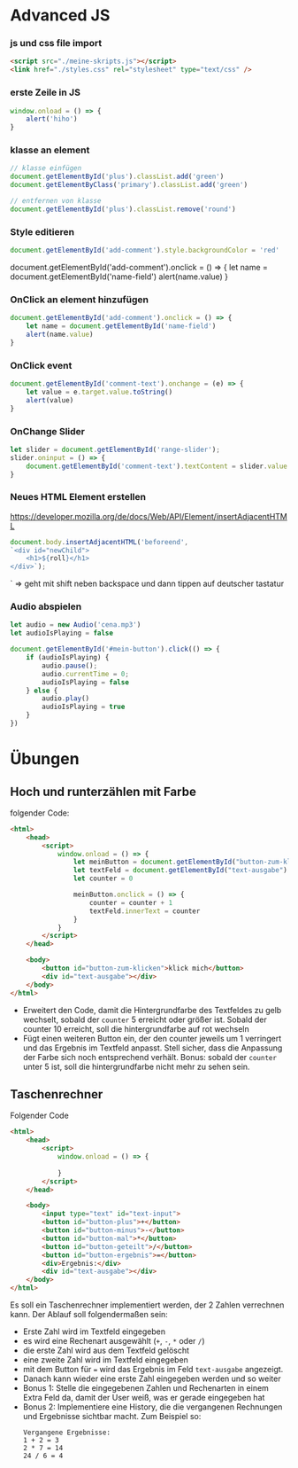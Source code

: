 # Advanced JS

### js und css file import
```html
<script src="./meine-skripts.js"></script>
<link href="./styles.css" rel="stylesheet" type="text/css" />
```
### erste Zeile in JS
```javascript
window.onload = () => {
    alert('hiho')
}
```
 
### klasse an element
```javascript
// klasse einfügen
document.getElementById('plus').classList.add('green')
document.getElementByClass('primary').classList.add('green')

// entfernen von klasse
document.getElementById('plus').classList.remove('round')
```

### Style editieren
```javascript
document.getElementById('add-comment').style.backgroundColor = 'red'
```
document.getElementById('add-comment').onclick = () => {
    let name = document.getElementById('name-field')
    alert(name.value)
}

### OnClick an element hinzufügen
```javascript
document.getElementById('add-comment').onclick = () => {
    let name = document.getElementById('name-field')
    alert(name.value)
}
```

### OnClick event
```javascript
document.getElementById('comment-text').onchange = (e) => {
    let value = e.target.value.toString()
    alert(value)
}
```

### OnChange Slider
```javascript
let slider = document.getElementById('range-slider');
slider.oninput = () => {
    document.getElementById('comment-text').textContent = slider.value
}
```

### Neues HTML Element erstellen
https://developer.mozilla.org/de/docs/Web/API/Element/insertAdjacentHTML
```javascript
document.body.insertAdjacentHTML('beforeend', 
`<div id="newChild">
    <h1>${roll}</h1>
</div>`);
```

` => geht mit shift neben backspace und dann tippen auf deutscher tastatur

### Audio abspielen
```javascript
let audio = new Audio('cena.mp3')
let audioIsPlaying = false

document.getElementById('#mein-button').click(() => {
    if (audioIsPlaying) {
        audio.pause();
        audio.currentTime = 0;
        audioIsPlaying = false
    } else {
        audio.play()
        audioIsPlaying = true
    }
})
```

# Übungen
## Hoch und runterzählen mit Farbe
folgender Code:

```html
<html>
    <head>
        <script>
            window.onload = () => {
                let meinButton = document.getElementById("button-zum-klicken")
                let textFeld = document.getElementById("text-ausgabe")
                let counter = 0

                meinButton.onclick = () => {
                    counter = counter + 1
                    textFeld.innerText = counter
                }
            }
        </script>
    </head>

    <body>
        <button id="button-zum-klicken">klick mich</button>
        <div id="text-ausgabe"></div>
    </body>
</html>
```

- Erweitert den Code, damit die Hintergrundfarbe des Textfeldes zu gelb wechselt, sobald der `counter` 5 erreicht oder größer ist. Sobald der counter 10 erreicht, soll die hintergrundfarbe auf rot wechseln
- Fügt einen weiteren Button ein, der den counter jeweils um 1 verringert und das Ergebnis im Textfeld anpasst. Stell sicher, dass die Anpassung der Farbe sich noch entsprechend verhält. Bonus: sobald der `counter` unter 5 ist, soll die hintergrundfarbe nicht mehr zu sehen sein.

## Taschenrechner
Folgender Code

```html
<html>
    <head>
        <script>
            window.onload = () => {
                
            }
        </script>
    </head>

    <body>
        <input type="text" id="text-input">
        <button id="button-plus">+</button>
        <button id="button-minus">-</button>
        <button id="button-mal">*</button>
        <button id="button-geteilt">/</button>
        <button id="button-ergebnis">=</button>
        <div>Ergebnis:</div>
        <div id="text-ausgabe"></div>
    </body>
</html>
```
Es soll ein Taschenrechner implementiert werden, der 2 Zahlen verrechnen kann. Der Ablauf soll folgendermaßen sein:
- Erste Zahl wird im Textfeld eingegeben
- es wird eine Rechenart ausgewählt (`+`, `-`, `*` oder `/`)
- die erste Zahl wird aus dem Textfeld gelöscht
- eine zweite Zahl wird im Textfeld eingegeben 
- mit dem Button für `=` wird das Ergebnis im Feld `text-ausgabe` angezeigt. 
- Danach kann wieder eine erste Zahl eingegeben werden und so weiter
- Bonus 1: Stelle die eingegebenen Zahlen und Rechenarten in einem Extra Feld da, damit der User weiß, was er gerade eingegeben hat
- Bonus 2: Implementiere eine History, die die vergangenen Rechnungen und Ergebnisse sichtbar macht. Zum Beispiel so:
    ```
    Vergangene Ergebnisse:
    1 + 2 = 3
    2 * 7 = 14
    24 / 6 = 4
    ```